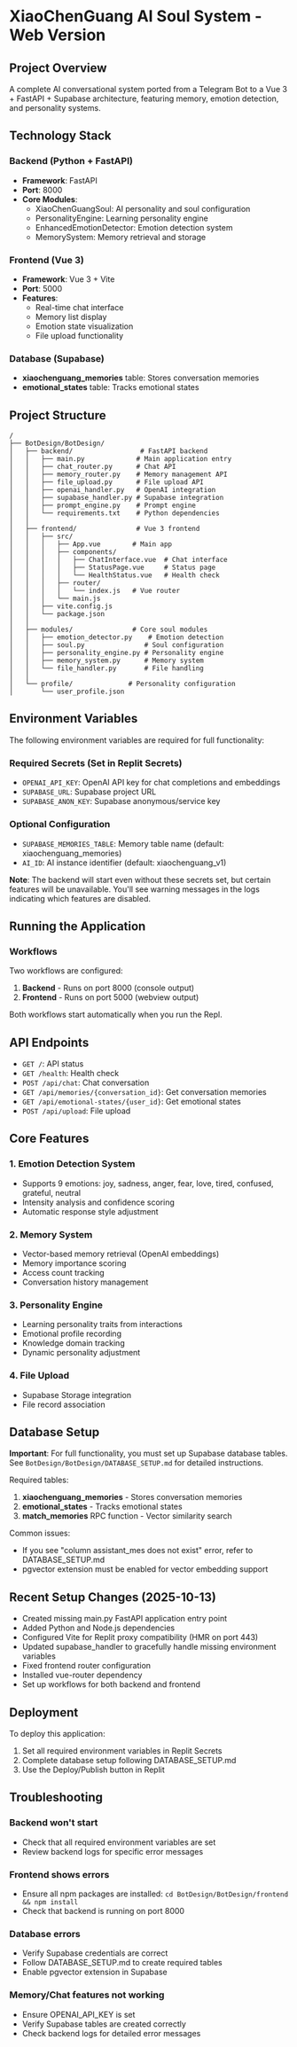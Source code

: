 # XiaoChenGuang AI Soul System - Web Version

## Project Overview
A complete AI conversational system ported from a Telegram Bot to a Vue 3 + FastAPI + Supabase architecture, featuring memory, emotion detection, and personality systems.

## Technology Stack

### Backend (Python + FastAPI)
- **Framework**: FastAPI
- **Port**: 8000
- **Core Modules**:
  - XiaoChenGuangSoul: AI personality and soul configuration
  - PersonalityEngine: Learning personality engine
  - EnhancedEmotionDetector: Emotion detection system
  - MemorySystem: Memory retrieval and storage

### Frontend (Vue 3)
- **Framework**: Vue 3 + Vite
- **Port**: 5000
- **Features**:
  - Real-time chat interface
  - Memory list display
  - Emotion state visualization
  - File upload functionality

### Database (Supabase)
- **xiaochenguang_memories** table: Stores conversation memories
- **emotional_states** table: Tracks emotional states

## Project Structure

```
/
├── BotDesign/BotDesign/
│   ├── backend/                 # FastAPI backend
│   │   ├── main.py             # Main application entry
│   │   ├── chat_router.py      # Chat API
│   │   ├── memory_router.py    # Memory management API
│   │   ├── file_upload.py      # File upload API
│   │   ├── openai_handler.py   # OpenAI integration
│   │   ├── supabase_handler.py # Supabase integration
│   │   ├── prompt_engine.py    # Prompt engine
│   │   └── requirements.txt    # Python dependencies
│   │
│   ├── frontend/               # Vue 3 frontend
│   │   ├── src/
│   │   │   ├── App.vue        # Main app
│   │   │   ├── components/
│   │   │   │   ├── ChatInterface.vue  # Chat interface
│   │   │   │   ├── StatusPage.vue     # Status page
│   │   │   │   └── HealthStatus.vue   # Health check
│   │   │   ├── router/
│   │   │   │   └── index.js   # Vue router
│   │   │   └── main.js
│   │   ├── vite.config.js
│   │   └── package.json
│   │
│   ├── modules/               # Core soul modules
│   │   ├── emotion_detector.py    # Emotion detection
│   │   ├── soul.py               # Soul configuration
│   │   ├── personality_engine.py # Personality engine
│   │   ├── memory_system.py      # Memory system
│   │   └── file_handler.py       # File handling
│   │
│   └── profile/              # Personality configuration
│       └── user_profile.json
```

## Environment Variables

The following environment variables are required for full functionality:

### Required Secrets (Set in Replit Secrets)
- `OPENAI_API_KEY`: OpenAI API key for chat completions and embeddings
- `SUPABASE_URL`: Supabase project URL
- `SUPABASE_ANON_KEY`: Supabase anonymous/service key

### Optional Configuration
- `SUPABASE_MEMORIES_TABLE`: Memory table name (default: xiaochenguang_memories)
- `AI_ID`: AI instance identifier (default: xiaochenguang_v1)

**Note**: The backend will start even without these secrets set, but certain features will be unavailable. You'll see warning messages in the logs indicating which features are disabled.

## Running the Application

### Workflows
Two workflows are configured:
1. **Backend** - Runs on port 8000 (console output)
2. **Frontend** - Runs on port 5000 (webview output)

Both workflows start automatically when you run the Repl.

## API Endpoints

- `GET /`: API status
- `GET /health`: Health check
- `POST /api/chat`: Chat conversation
- `GET /api/memories/{conversation_id}`: Get conversation memories
- `GET /api/emotional-states/{user_id}`: Get emotional states
- `POST /api/upload`: File upload

## Core Features

### 1. Emotion Detection System
- Supports 9 emotions: joy, sadness, anger, fear, love, tired, confused, grateful, neutral
- Intensity analysis and confidence scoring
- Automatic response style adjustment

### 2. Memory System
- Vector-based memory retrieval (OpenAI embeddings)
- Memory importance scoring
- Access count tracking
- Conversation history management

### 3. Personality Engine
- Learning personality traits from interactions
- Emotional profile recording
- Knowledge domain tracking
- Dynamic personality adjustment

### 4. File Upload
- Supabase Storage integration
- File record association

## Database Setup

**Important**: For full functionality, you must set up Supabase database tables. See `BotDesign/BotDesign/DATABASE_SETUP.md` for detailed instructions.

Required tables:
1. **xiaochenguang_memories** - Stores conversation memories
2. **emotional_states** - Tracks emotional states
3. **match_memories** RPC function - Vector similarity search

Common issues:
- If you see "column assistant_mes does not exist" error, refer to DATABASE_SETUP.md
- pgvector extension must be enabled for vector embedding support

## Recent Setup Changes (2025-10-13)

- Created missing main.py FastAPI application entry point
- Added Python and Node.js dependencies
- Configured Vite for Replit proxy compatibility (HMR on port 443)
- Updated supabase_handler to gracefully handle missing environment variables
- Fixed frontend router configuration
- Installed vue-router dependency
- Set up workflows for both backend and frontend

## Deployment

To deploy this application:
1. Set all required environment variables in Replit Secrets
2. Complete database setup following DATABASE_SETUP.md
3. Use the Deploy/Publish button in Replit

## Troubleshooting

### Backend won't start
- Check that all required environment variables are set
- Review backend logs for specific error messages

### Frontend shows errors
- Ensure all npm packages are installed: `cd BotDesign/BotDesign/frontend && npm install`
- Check that backend is running on port 8000

### Database errors
- Verify Supabase credentials are correct
- Follow DATABASE_SETUP.md to create required tables
- Enable pgvector extension in Supabase

### Memory/Chat features not working
- Ensure OPENAI_API_KEY is set
- Verify Supabase tables are created correctly
- Check backend logs for detailed error messages
